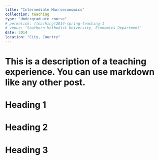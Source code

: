 ```yaml
---
title: "Internediate Macroeconomics"
collection: teaching
type: "Undergraduate course"
# permalink: /teaching/2014-spring-teaching-1
# venue: "Southern Methodist University, Economics Department"
date: 2014
location: "City, Country"
---
```


# This is a description of a teaching experience. You can use markdown like any other post.

Heading 1
======

Heading 2
======

Heading 3
======

